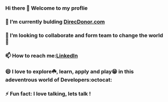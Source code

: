 ### Hi there 👋 Welcome to my proflie
### 🌱 I’m currently bulding [DirecDonor.com](www.directdonor.com)
### 👯 I’m looking to collaborate and form team to change the world:see_no_evil: 
### 📫 How to reach me:[LinkedIn](https://linkedin.com/in/kirteeraj-malkar-7420601a0)
### 😄 I love to explore:shamrock:, learn, apply and play:grin: in this adeventrous world of Developers:octocat:
### ⚡ Fun fact: I love talking, lets talk !
<!--
**Kirteeraj/Kirteeraj** is a ✨ _special_ ✨ repository because its `README.md` (this file) appears on your GitHub profile.

Here are some ideas to get you started:

- 🔭 I’m currently working on ...
- 🌱 I’m currently learning ...
- 👯 I’m looking to collaborate on ...
- 🤔 I’m looking for help with ...
- 💬 Ask me about ...
- 📫 How to reach me: ...
- 😄 Pronouns: ...
- ⚡ Fun fact: ...
-->
